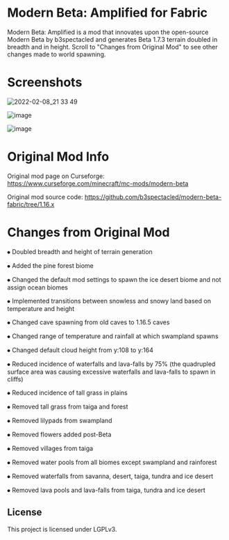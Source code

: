# Modern Beta: Amplified for Fabric

Modern Beta: Amplified is a mod that innovates upon the open-source Modern Beta by b3spectacled and generates Beta 1.7.3 terrain doubled in breadth and in height. Scroll to "Changes from Original Mod" to see other changes made to world spawning.

# Screenshots

![2022-02-08_21 33 49](https://user-images.githubusercontent.com/100810554/159571135-4bc8810b-3d05-4a87-97ae-35701d3b723a.png)

![image](https://user-images.githubusercontent.com/100810554/159571355-10308a5d-82a8-4880-a6c8-a4cc70bd9075.png)

![image](https://user-images.githubusercontent.com/100810554/159577817-37eb547a-6abe-44dd-a62a-04460b3e6310.png)

# Original Mod Info

Original mod page on Curseforge: https://www.curseforge.com/minecraft/mc-mods/modern-beta

Original mod source code: https://github.com/b3spectacled/modern-beta-fabric/tree/1.16.x

# Changes from Original Mod

⦁	Doubled breadth and height of terrain generation

⦁	Added the pine forest biome

⦁	Changed the default mod settings to spawn the ice desert biome and not assign ocean biomes

⦁	Implemented transitions between snowless and snowy land based on temperature and height

⦁	Changed cave spawning from old caves to 1.16.5 caves

⦁	Changed range of temperature and rainfall at which swampland spawns

⦁	Changed default cloud height from y:108 to y:164

⦁	Reduced incidence of waterfalls and lava-falls by 75% (the quadrupled surface area was causing excessive waterfalls and lava-falls to spawn in cliffs)

⦁	Reduced incidence of tall grass in plains

⦁	Removed tall grass from taiga and forest

⦁	Removed lilypads from swampland

⦁	Removed flowers added post-Beta

⦁	Removed villages from taiga

⦁	Removed water pools from all biomes except swampland and rainforest

⦁	Removed waterfalls from savanna, desert, taiga, tundra and ice desert

⦁	Removed lava pools and lava-falls from taiga, tundra and ice desert


## License

This project is licensed under LGPLv3.
